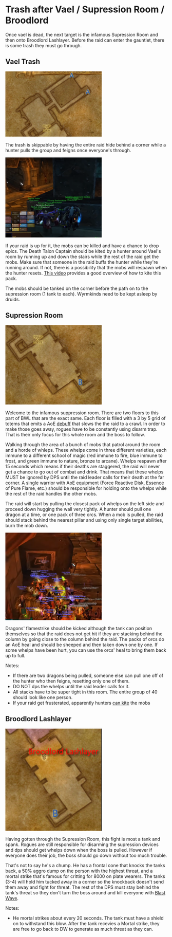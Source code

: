 # Trash after Vael / Supression Room / Broodlord

Once vael is dead, the next target is the infamous Supression Room and then onto Broodlord Lashlayer.
Before the raid can enter the gauntlet, there is some trash they must go through.

## Vael Trash

<img src="./images/supression-trash.png" width="300px" />

The trash is skippable by having the entire raid hide behind a corner while a hunter pulls the group
and feigns once everyone's through.

<img src="./images/supression-hide.png" width="300px"/>

If your raid is up for it, the mobs can be killed and have a chance to drop epics. The Death Talon Captain
should be kited by a hunter around Vael's room by running up and down the stairs while the rest of the raid get
the mobs. Make sure that someone in the raid buffs the hunter while they're running around. If not, there is
a possibility that the mobs will respawn when the hunter resets. [This video](https://youtu.be/ViurYyGYBCs?t=140)
provides a good overview of how to kite this pack.

The mobs should be tanked on the corner before the path on to the supression room (1 tank to each).
Wyrmkinds need to be kept asleep by druids.

## Supression Room

<img src="./images/supression-map.png" width="300px" />

Welcome to the infamous suppression room. There are two floors to this part of BWL that are the exact same.
Each floor is filled with a 3 by 5 grid of totems that emits a AoE [debuff](https://classic.wowhead.com/spell=22247/suppression-aura)
that slows the the raid to a crawl. In order to make those goes away, rogues have to be constantly using
disarm trap. That is their only focus for this whole room and the boss to follow.

Walking through the area of a bunch of mobs that patrol around the room and a horde of whleps. These whelps come in three different
varieties, each immune to a different school of magic (red immune to fire, blue immune to frost, and green immune to nature, bronze to arcane).
Whelps respawn after 15 seconds which means if their deaths are staggered, the raid will never get a chance to go out of combat and
drink. That means that these whelps MUST be ignored by DPS until the raid leader calls for their death at the far corner. A single warrior
with AoE equipment (Force Reactive Disk, Essence of Pure Flame, etc.) should be responsible for holding onto the whelps while the
rest of the raid handles the other mobs.

The raid will start by pulling the closest pack of whelps on the left side and proceed down hugging the wall very tightly. A hunter
should pull one dragon at a time, or one pack of three orcs. When a mob is pulled, the raid should stack behind the nearest pillar
and using only single target abilities, burn the mob down.

<img src="./images/supression-column.png" width="300px" />

Dragons' flamestrike should be kicked although the tank can position themselves so that the raid does not get hit
if they are stacking behind the column by going close to the column behind the raid. The packs of orcs do an AoE heal
and should be sheeped and then taken down one by one. If some whelps have been hurt, you can use the orcs' heal to
bring them back up to full.

Notes:

- If there are two dragons being pulled, someone else can pull one off of the hunter who then feigns, resetting only one of them.
- DO NOT dps the whelps until the raid leader calls for it.
- All stacks have to be super tight in this room. The entire group of 40 should look like one person.
- If your raid get frusterated, apparently hunters [can kite](https://www.youtube.com/watch?v=7bNyXFhTUjU) the mobs

## Broodlord Lashlayer

<img src="./images/broodlord-map.png" width="300px" />

Having gotten through the Supression Room, this fight is most a tank and spank. Rogues are still
responsible for disarming the supression devices and dps should get whelps down when the boss is
pulled. However if everyone does their job, the boss should go down without too much trouble.

That's not to say he's a chump. He has a frontal cone that knocks the tanks back, a 50% aggro dump on the person
with the highest threat, and a mortal strike that's famous for critting for 8000 on plate wearers.
The tanks (3-4) will hold him tucked away in a corner so the knockback doesn't send them away and fight for threat.
The rest of the DPS must stay behind the tank's threat so they don't turn the boss around and kill everyone
with [Blast Wave](https://classic.wowhead.com/spell=23331/blast-wave).

Notes:

- He mortal strikes about every 20 seconds. The tank must have a shield on to withstand this blow. After the tank recevies a
  Mortal strike, they are free to go back to DW to generate as much threat as they can.
